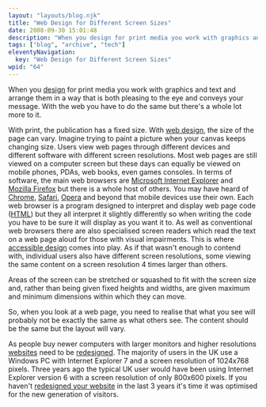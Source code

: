 ```yaml
---
layout: "layouts/blog.njk"
title: "Web Design for Different Screen Sizes"
date: 2008-09-30 15:01:48
description: "When you design for print media you work with graphics and text and arrange them in a way that is both pleasing to the eye and conveys your message"
tags: ["blog", "archive", "tech"]
eleventyNavigation:
  key: "Web Design for Different Screen Sizes"
wpid: "64"
---
```


When you <a href="http://www.chris-smith-web.com/wp" target="_self">design</a> for print media you work with graphics and text and arrange them in a way that is both pleasing to the eye and conveys your message. With the web you have to do the same but there's a whole lot more to it.

With print, the publication has a fixed size. With <a href="http://www.chris-smith-web.com/wp" target="_self">web design</a>, the size of the page can vary. Imagine trying to paint a picture when your canvas keeps changing size. Users view web pages through different devices and different software with different screen resolutions. Most web pages are still viewed on a computer screen but these days can equally be viewed on mobile phones, PDAs, web books, even games consoles. In terms of software, the main web browsers are <a href="http://www.microsoft.com/windows/products/winfamily/ie/default.mspx" target="_blank">Microsoft Internet Explorer</a> and <a href="http://www.mozilla.com/firefox/" target="_blank">Mozilla Firefox</a> but there is a whole host of others. You may have heard of <a href="http://www.chris-smith-web.com/wp/?p=41" target="_self">Chrome</a>, <a href="http://www.apple.com/safari/" target="_blank">Safari</a>, <a href="http://www.opera.com/" target="_blank">Opera</a> and beyond that mobile devices use their own. Each web browser is a program designed to interpret and display web page code (<a href="http://www.chris-smith-web.com/wp" target="_self">HTML</a>) but they all interpret it slightly differently so when writing the code you have to be sure it will display as you want it to. As well as conventional web browsers there are also specialised screen readers which read the text on a web page aloud for those with visual impairments. This is where <a href="http://www.chris-smith-web.com/wp" target="_self">accessible design</a> comes into play. As if that wasn't enough to contend with, individual users also have different screen resolutions, some viewing the same content on a screen resolution 4 times larger than others.

Areas of the screen can be stretched or squashed to fit with the screen size and, rather than being given fixed heights and widths, are given maximum and minimum dimensions within which they can move.

So, when you look at a web page, you need to realise that what you see will probably not be exactly the same as what others see. The content should be the same but the layout will vary.

As people buy newer computers with larger monitors and higher resolutions <a href="http://www.chris-smith-web.com/wp" target="_self">websites</a> need to be <a href="http://www.chris-smith-web.com/wp" target="_self">redesigned</a>. The majority of users in the UK use a Windows PC with Internet Explorer 7 and a screen resolution of 1024x768 pixels. Three years ago the typical UK user would have been using Internet Explorer version 6 with a screen resolution of only 800x600 pixels. If you haven't <a href="http://www.chris-smith-web.com/wp" target="_self">redesigned your website</a> in the last 3 years it's time it was optimised for the new generation of visitors.

